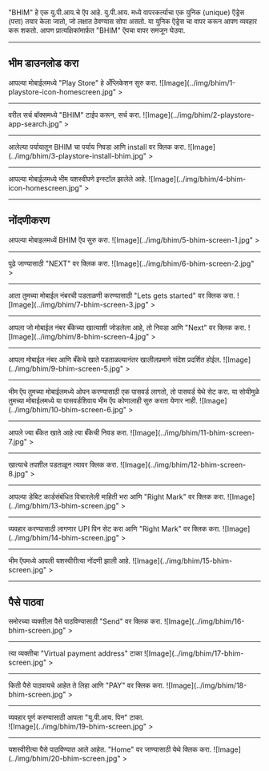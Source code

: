 



"BHIM" हे एक यु.पी.आय.चे ऍप आहे. यु.पी.आय. मध्ये वापरकर्त्याचा एक युनिक (unique) ऍड्रेस (पत्ता) तयार केला जातो, जो लक्षात ठेवण्यास सोपा असतो. या युनिक ऍड्रेस चा वापर करून आपण व्यवहार करू शकतो. आपण प्रात्यक्षिकांमार्फ़त "BHIM" ऍपचा वापर समजून घेउया.



---
## भीम डाउनलोड करा 
आपल्या मोबाईलमध्ये "Play Store" हे अँप्लिकेशन सुरु करा.
![Image](../img/bhim/1-playstore-icon-homescreen.jpg" >

---
वरील सर्च बॉक्समध्ये "BHIM" टाईप करून, सर्च करा.
![Image](../img/bhim/2-playstore-app-search.jpg" >

---
आलेल्या पर्यायातून BHIM चा पर्याय निवडा आणि install वर क्लिक करा.
![Image](../img/bhim/3-playstore-install-bhim.jpg" >

---
आपल्या मोबाईलमध्ये भीम यशस्वीपणे इन्स्टॉल झालेले आहे.
![Image](../img/bhim/4-bhim-icon-homescreen.jpg" >

---
## नोंदणीकरण 

आपल्या मोबाइलमध्यें BHIM ऍप सुरु करा.
![Image](../img/bhim/5-bhim-screen-1.jpg" >

---
पुढे जाण्यासाठी "NEXT" वर क्लिक करा. 
![Image](../img/bhim/6-bhim-screen-2.jpg" >

---
आता तुमच्या मोबाईल नंबरची पडताळणी करण्यासाठी "Lets gets started" वर क्लिक करा. 
![Image](../img/bhim/7-bhim-screen-3.jpg" >

---
आपला जो मोबाईल नंबर बँकेच्या खात्याशी जोडलेला आहे, तो निवडा आणि "Next" वर क्लिक करा.
![Image](../img/bhim/8-bhim-screen-4.jpg" >

---
आपला मोबाईल नंबर आणि बँकेचे खाते पडताळल्यानंतर खालीलप्रमाणे संदेश प्रदर्शित होईल.
![Image](../img/bhim/9-bhim-screen-5.jpg" >

---
भीम ऍप तुमच्या मोबाईलमध्ये ओपन करण्यासाठी एक पासवर्ड लागतो, तो पासवर्ड येथे सेट करा. या सोयीमुळे तुमच्या मोबाईलमध्ये या पासवर्डशिवाय भीम ऍप कोणालाही सुरु करता येणार नाही.
![Image](../img/bhim/10-bhim-screen-6.jpg" >

---
आपले ज्या बँकेत खाते आहे त्या बँकेची निवड करा.
![Image](../img/bhim/11-bhim-screen-7.jpg" >

---
खात्याचे तपशील पडताळून त्यावर क्लिक करा.
![Image](../img/bhim/12-bhim-screen-8.jpg" >

---
आपल्या डेबिट कार्डसंबंधित विचारलेली माहिती भरा आणि "Right Mark" वर क्लिक करा. 
![Image](../img/bhim/13-bhim-screen.jpg" >

---
व्यवहार करण्यासाठी लागणार UPI पिन सेट करा आणि "Right Mark" वर क्लिक करा.
![Image](../img/bhim/14-bhim-screen.jpg" >

---
भीम ऍपमध्ये आपली यशस्वीरीत्या नोंदणी झाली आहे.
![Image](../img/bhim/15-bhim-screen.jpg" >

---
## पैसे पाठवा

समोरच्या व्यक्तीला पैसे पाठविण्यासाठी "Send" वर क्लिक करा.
![Image](../img/bhim/16-bhim-screen.jpg" >

---
त्या व्यक्तीचा "Virtual payment address" टाका
![Image](../img/bhim/17-bhim-screen.jpg" >

---
किती पैसे पाठवायचे आहेत ते लिहा आणि "PAY" वर क्लिक करा. 
![Image](../img/bhim/18-bhim-screen.jpg" >

---
व्यवहार पूर्ण करण्यासाठी आपला "यु.पी.आय. पिन" टाका.  
![Image](../img/bhim/19-bhim-screen.jpg" >

---
यशस्वीरीत्या पैसे पाठविण्यात आले आहेत. "Home" वर जाण्यासाठी येथे क्लिक करा. 
![Image](../img/bhim/20-bhim-screen.jpg" >

